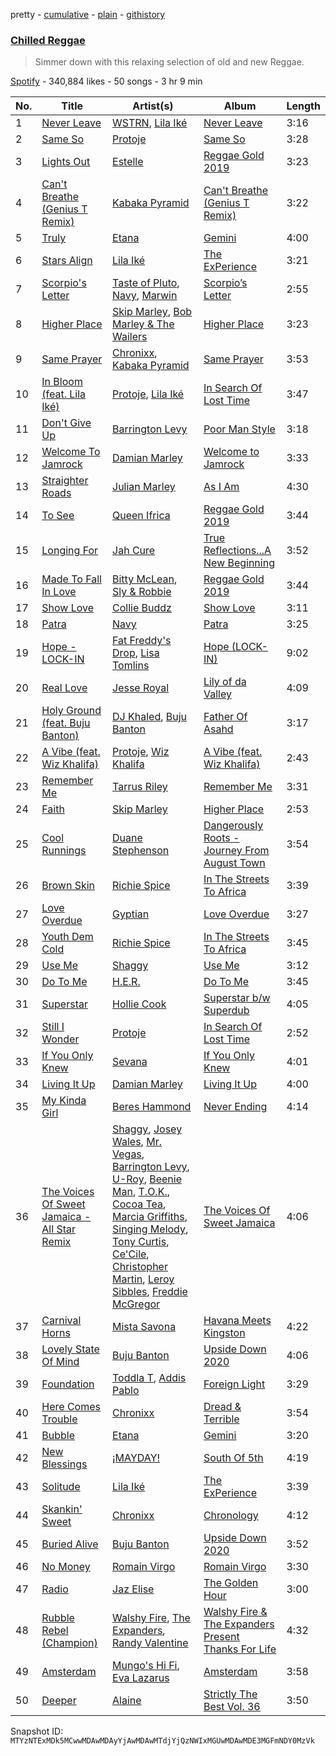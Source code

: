 pretty - [cumulative](/playlists/cumulative/37i9dQZF1DWYtKpmml7moA.md) - [plain](/playlists/plain/37i9dQZF1DWYtKpmml7moA) - [githistory](https://github.githistory.xyz/mackorone/spotify-playlist-archive/blob/main/playlists/plain/37i9dQZF1DWYtKpmml7moA)

### [Chilled Reggae](https://open.spotify.com/playlist/37i9dQZF1DWYtKpmml7moA)

> Simmer down with this relaxing selection of old and new Reggae.

[Spotify](https://open.spotify.com/user/spotify) - 340,884 likes - 50 songs - 3 hr 9 min

| No. | Title | Artist(s) | Album | Length |
|---|---|---|---|---|
| 1 | [Never Leave](https://open.spotify.com/track/6d5E28VYwyws9CY00lwxfq) | [WSTRN](https://open.spotify.com/artist/5nSAh3wlH7VaqpnkiMjzDs), [Lila Iké](https://open.spotify.com/artist/0uAUrmEQbwcDFzg0v7VicO) | [Never Leave](https://open.spotify.com/album/1uHkmdfOvhr3Jj7mdLIIkp) | 3:16 |
| 2 | [Same So](https://open.spotify.com/track/54Dt888vzNrG90F51f1kSW) | [Protoje](https://open.spotify.com/artist/7BGR8y1VZAWK2oR4zD9COr) | [Same So](https://open.spotify.com/album/2TRIUatF5kFierYyXW8zUq) | 3:28 |
| 3 | [Lights Out](https://open.spotify.com/track/07kZfWFKcU7spoxuTEudtS) | [Estelle](https://open.spotify.com/artist/5T0MSzX9RC5NA6gAI6irSn) | [Reggae Gold 2019](https://open.spotify.com/album/5cfZ5mWTwZwyzSSgDeiFN6) | 3:23 |
| 4 | [Can't Breathe \(Genius T Remix\)](https://open.spotify.com/track/1MmSKeGyQtsw01TZ4P2AaQ) | [Kabaka Pyramid](https://open.spotify.com/artist/10p1CDVyRIkR2ybAu7SbVH) | [Can't Breathe \(Genius T Remix\)](https://open.spotify.com/album/6Z1RymNPBPYeamjtuAergh) | 3:22 |
| 5 | [Truly](https://open.spotify.com/track/0O9R4pEwilYGjLSktvG3Ix) | [Etana](https://open.spotify.com/artist/6oF8gXhgD5ZTQ0biyaw4Cm) | [Gemini](https://open.spotify.com/album/4zpuo5gvZ9Ncqliyl5ReeH) | 4:00 |
| 6 | [Stars Align](https://open.spotify.com/track/01zjFKZ2qDYDXJsNSmVm0i) | [Lila Iké](https://open.spotify.com/artist/0uAUrmEQbwcDFzg0v7VicO) | [The ExPerience](https://open.spotify.com/album/4hO1czp6sMt5e2LfB5wdkF) | 3:21 |
| 7 | [Scorpio's Letter](https://open.spotify.com/track/3VSqwaaVdUI2XN5qZqxoMc) | [Taste of Pluto](https://open.spotify.com/artist/3828W36d9HZq4E5THoccvT), [Navy](https://open.spotify.com/artist/5lcuEyOhY94UGnsCgzTFao), [Marwin](https://open.spotify.com/artist/3vvASoIawDVzzybIsuFYyA) | [Scorpio’s Letter](https://open.spotify.com/album/2lY0m3vfvgVafNQ05eMYVW) | 2:55 |
| 8 | [Higher Place](https://open.spotify.com/track/6jQB97LaIftgb81KhkisXl) | [Skip Marley](https://open.spotify.com/artist/4ryoUS0W8qXokfMxrlJt6O), [Bob Marley & The Wailers](https://open.spotify.com/artist/2QsynagSdAqZj3U9HgDzjD) | [Higher Place](https://open.spotify.com/album/3LrRzezQmsqxC2eyqVvdAr) | 3:23 |
| 9 | [Same Prayer](https://open.spotify.com/track/3MfbMLBGKSHBboWixya7gL) | [Chronixx](https://open.spotify.com/artist/2oZcMYiKpjaA2Et5mU3RPP), [Kabaka Pyramid](https://open.spotify.com/artist/10p1CDVyRIkR2ybAu7SbVH) | [Same Prayer](https://open.spotify.com/album/0RaQaiuWVvfiqXJq4SGFv3) | 3:53 |
| 10 | [In Bloom \(feat\. Lila Iké\)](https://open.spotify.com/track/3WwXaLYKNx0qJqyjnzDadx) | [Protoje](https://open.spotify.com/artist/7BGR8y1VZAWK2oR4zD9COr), [Lila Iké](https://open.spotify.com/artist/0uAUrmEQbwcDFzg0v7VicO) | [In Search Of Lost Time](https://open.spotify.com/album/3kF6kDaK450bGM7rgOTVgW) | 3:47 |
| 11 | [Don't Give Up](https://open.spotify.com/track/2C7V873vI6fomP10lVwcfm) | [Barrington Levy](https://open.spotify.com/artist/5mMuiFhh7faS7qxnTLRA6u) | [Poor Man Style](https://open.spotify.com/album/4aWOyq1s7lwbdLjCL7rG2H) | 3:18 |
| 12 | [Welcome To Jamrock](https://open.spotify.com/track/3jtd9Jslk6phPPYzBqfomg) | [Damian Marley](https://open.spotify.com/artist/3QJzdZJYIAcoET1GcfpNGi) | [Welcome to Jamrock](https://open.spotify.com/album/6tqa7pPWXrtdGVFqZx3b1j) | 3:33 |
| 13 | [Straighter Roads](https://open.spotify.com/track/7gQloqODGAogRuqwjfdXcV) | [Julian Marley](https://open.spotify.com/artist/7a4td2FhkuH58dApiBvnrv) | [As I Am](https://open.spotify.com/album/6xmVHLUAKoduiLAyQ7ZCjX) | 4:30 |
| 14 | [To See](https://open.spotify.com/track/2sY6QwNrA9yWZRPW2WtHTq) | [Queen Ifrica](https://open.spotify.com/artist/5SK75gxwqKq5Zc1mdLfwv9) | [Reggae Gold 2019](https://open.spotify.com/album/5cfZ5mWTwZwyzSSgDeiFN6) | 3:44 |
| 15 | [Longing For](https://open.spotify.com/track/4XvuRDrWteHQGLBOXbAkFZ) | [Jah Cure](https://open.spotify.com/artist/1bSn5aMcE83TXLlLDU9rTy) | [True Reflections...A New Beginning](https://open.spotify.com/album/40BYBDHTNouG1hMQh1iDZn) | 3:52 |
| 16 | [Made To Fall In Love](https://open.spotify.com/track/2JKv3r2AUmWjrDFO3unlpq) | [Bitty McLean](https://open.spotify.com/artist/2t3eEaWiT5weaCJIh6aRv2), [Sly & Robbie](https://open.spotify.com/artist/6jJG408jz8VayohX86nuTt) | [Reggae Gold 2019](https://open.spotify.com/album/5cfZ5mWTwZwyzSSgDeiFN6) | 3:44 |
| 17 | [Show Love](https://open.spotify.com/track/7rBsbIiiDGljVGGPFUA9Pf) | [Collie Buddz](https://open.spotify.com/artist/5Ayl2bJtN5mdCsxZoxs9n1) | [Show Love](https://open.spotify.com/album/5QwTeJdFzNX8QH0JWumhZu) | 3:11 |
| 18 | [Patra](https://open.spotify.com/track/5dSVsizLbphK8OAJeMexof) | [Navy](https://open.spotify.com/artist/5lcuEyOhY94UGnsCgzTFao) | [Patra](https://open.spotify.com/album/78rDbpH7vb5bD8nBXrZFxz) | 3:25 |
| 19 | [Hope \- LOCK\-IN](https://open.spotify.com/track/6j2DK9VA478EJySZ4oaxeb) | [Fat Freddy's Drop](https://open.spotify.com/artist/32lo0J8u6KZJTwBOIBrdYS), [Lisa Tomlins](https://open.spotify.com/artist/6SisxwZsa3yQ3VTNGJ8AXR) | [Hope \(LOCK\-IN\)](https://open.spotify.com/album/7Gtf3fYDUAmgpj4X5Bw0xN) | 9:02 |
| 20 | [Real Love](https://open.spotify.com/track/78aaIdueQSjI00fWUMAqna) | [Jesse Royal](https://open.spotify.com/artist/4aXUVIuNCDbLoRAYfuVDi1) | [Lily of da Valley](https://open.spotify.com/album/3JAvtVbq8XLocOQl3CzOwE) | 4:09 |
| 21 | [Holy Ground \(feat\. Buju Banton\)](https://open.spotify.com/track/4aYeO2glQUKMbHnuvlnceE) | [DJ Khaled](https://open.spotify.com/artist/0QHgL1lAIqAw0HtD7YldmP), [Buju Banton](https://open.spotify.com/artist/4wLAjfeqAsV66AocWNcowA) | [Father Of Asahd](https://open.spotify.com/album/4vuV7xWL4TDaaO412nbhuK) | 3:17 |
| 22 | [A Vibe \(feat\. Wiz Khalifa\)](https://open.spotify.com/track/6gkepFIH72ZdSIAjtvS7ZV) | [Protoje](https://open.spotify.com/artist/7BGR8y1VZAWK2oR4zD9COr), [Wiz Khalifa](https://open.spotify.com/artist/137W8MRPWKqSmrBGDBFSop) | [A Vibe \(feat\. Wiz Khalifa\)](https://open.spotify.com/album/6bTB8c23Zg98mJNN5wx5bw) | 2:43 |
| 23 | [Remember Me](https://open.spotify.com/track/6hydRG0XlZXxgJL4DASSFp) | [Tarrus Riley](https://open.spotify.com/artist/4frHO7KPcfMjhnVdIMJ98c) | [Remember Me](https://open.spotify.com/album/6EVafmVXk7SusjNmeCN9Gh) | 3:31 |
| 24 | [Faith](https://open.spotify.com/track/1slGuz5uZMRD9OgxyL7KBD) | [Skip Marley](https://open.spotify.com/artist/4ryoUS0W8qXokfMxrlJt6O) | [Higher Place](https://open.spotify.com/album/3LrRzezQmsqxC2eyqVvdAr) | 2:53 |
| 25 | [Cool Runnings](https://open.spotify.com/track/70A4fwnfHIok2WsdKY7X0P) | [Duane Stephenson](https://open.spotify.com/artist/4jdHfc4ZIDd7RYn1reuDg2) | [Dangerously Roots \- Journey From August Town](https://open.spotify.com/album/49dwhhUPqqjIbfPfVoRIc2) | 3:54 |
| 26 | [Brown Skin](https://open.spotify.com/track/1m2c9ZjrXRGRvvPhVOUXrV) | [Richie Spice](https://open.spotify.com/artist/3PqSrKPGZXefu4krgFCZSP) | [In The Streets To Africa](https://open.spotify.com/album/0scr0WIAfItBBbefIYqvuc) | 3:39 |
| 27 | [Love Overdue](https://open.spotify.com/track/0ClaCaTK8BdOSsP4FZbkio) | [Gyptian](https://open.spotify.com/artist/2JX4h8xm0hNxCB0aNBWzyi) | [Love Overdue](https://open.spotify.com/album/4Gf8tEQ1cRQq9qnErm0TfA) | 3:27 |
| 28 | [Youth Dem Cold](https://open.spotify.com/track/4VoYv3ByzeEEIb8YEOT2rg) | [Richie Spice](https://open.spotify.com/artist/3PqSrKPGZXefu4krgFCZSP) | [In The Streets To Africa](https://open.spotify.com/album/0scr0WIAfItBBbefIYqvuc) | 3:45 |
| 29 | [Use Me](https://open.spotify.com/track/3KDk6mLLHSd1YiaLtnAQdt) | [Shaggy](https://open.spotify.com/artist/5EvFsr3kj42KNv97ZEnqij) | [Use Me](https://open.spotify.com/album/592Zbs7JSgwspo1O7BU1K1) | 3:12 |
| 30 | [Do To Me](https://open.spotify.com/track/0CmQgwV3Bmzh9nZb9TNVEI) | [H.E.R.](https://open.spotify.com/artist/3Y7RZ31TRPVadSFVy1o8os) | [Do To Me](https://open.spotify.com/album/6b9SrV7fOCmUubzvBQvRVg) | 3:45 |
| 31 | [Superstar](https://open.spotify.com/track/4xaHi2hhM0b5EuJuOTO6eX) | [Hollie Cook](https://open.spotify.com/artist/1fwuUuFbqXJx3B17PUhFCE) | [Superstar b/w Superdub](https://open.spotify.com/album/2DXIS3dIsWYQQFZDpMU5pu) | 4:05 |
| 32 | [Still I Wonder](https://open.spotify.com/track/1KTO0B48WH9AwjgbenacjP) | [Protoje](https://open.spotify.com/artist/7BGR8y1VZAWK2oR4zD9COr) | [In Search Of Lost Time](https://open.spotify.com/album/3kF6kDaK450bGM7rgOTVgW) | 2:52 |
| 33 | [If You Only Knew](https://open.spotify.com/track/7kXo7sb4Lz9sBNW5KT8Zk7) | [Sevana](https://open.spotify.com/artist/2TZL5FEo1CGwmgdMSFwsdS) | [If You Only Knew](https://open.spotify.com/album/4rpHnpIibaiGM1WVUHkvIk) | 4:01 |
| 34 | [Living It Up](https://open.spotify.com/track/6JKDAb81DiChlgYbTAuYNe) | [Damian Marley](https://open.spotify.com/artist/3QJzdZJYIAcoET1GcfpNGi) | [Living It Up](https://open.spotify.com/album/4OavmBCfycKnIYUiZv7fPk) | 4:00 |
| 35 | [My Kinda Girl](https://open.spotify.com/track/3ca9aWbM7H6j138sWF4fPG) | [Beres Hammond](https://open.spotify.com/artist/2ruMkdO4e1tJWDHsYSEtxr) | [Never Ending](https://open.spotify.com/album/6pJrd3qBSNWEeidE1W0Ukd) | 4:14 |
| 36 | [The Voices Of Sweet Jamaica \- All Star Remix](https://open.spotify.com/track/6ueDnmAamC2RcxY9izQQia) | [Shaggy](https://open.spotify.com/artist/5EvFsr3kj42KNv97ZEnqij), [Josey Wales](https://open.spotify.com/artist/2hqyZpGViBQDIaMCme0DKC), [Mr\. Vegas](https://open.spotify.com/artist/1pmixngtBJleMrGUG5o8DE), [Barrington Levy](https://open.spotify.com/artist/5mMuiFhh7faS7qxnTLRA6u), [U\-Roy](https://open.spotify.com/artist/4aCH6cwaYahrWfJWqfEfra), [Beenie Man](https://open.spotify.com/artist/4L3GTE04bW5N7azA9QPhjA), [T.O.K.](https://open.spotify.com/artist/4c4iX8pe1SV13xToguoelN), [Cocoa Tea](https://open.spotify.com/artist/7z7anCUBwfJUFuTQ4D1x6R), [Marcia Griffiths](https://open.spotify.com/artist/4qLV9FR6ZVLS6W8drD78hM), [Singing Melody](https://open.spotify.com/artist/1I6w9pHnP2Wo6ygwgpKuHQ), [Tony Curtis](https://open.spotify.com/artist/67lbnNvIaK3h8L0sFxoXvJ), [Ce'Cile](https://open.spotify.com/artist/1RnGhd2JfN5nbVOvYmhDyO), [Christopher Martin](https://open.spotify.com/artist/3dXC1YPbnQPsfHPVkm1ipj), [Leroy Sibbles](https://open.spotify.com/artist/0h9oPMP5nFi3mY0lK4cSuy), [Freddie McGregor](https://open.spotify.com/artist/30R9paG1c5BGtNGle59VPq) | [The Voices Of Sweet Jamaica](https://open.spotify.com/album/7CZ9pJ8wS1qyal2hnMf2qj) | 4:06 |
| 37 | [Carnival Horns](https://open.spotify.com/track/6QkMomU6O9OQ0ZXtY4kAz7) | [Mista Savona](https://open.spotify.com/artist/4Y6SrIz24cWZIWuG28CVgz) | [Havana Meets Kingston](https://open.spotify.com/album/528X0ChTANFhSOJWXOLHsy) | 4:22 |
| 38 | [Lovely State Of Mind](https://open.spotify.com/track/5Lpkr4t5096HDHqJYiNnJy) | [Buju Banton](https://open.spotify.com/artist/4wLAjfeqAsV66AocWNcowA) | [Upside Down 2020](https://open.spotify.com/album/0gZau2nRsooGhfgul60N4l) | 4:06 |
| 39 | [Foundation](https://open.spotify.com/track/10h9F7m8cUY6XGJzhvtZb2) | [Toddla T](https://open.spotify.com/artist/3l1C23aRp4lfkBK3lLAp2m), [Addis Pablo](https://open.spotify.com/artist/3qp2x3V8TKROAYg3OlYceu) | [Foreign Light](https://open.spotify.com/album/1EA4zDyAZSXFlxN5ffdOCx) | 3:29 |
| 40 | [Here Comes Trouble](https://open.spotify.com/track/5Wwr2S7QZTR5PVJn6jhgdk) | [Chronixx](https://open.spotify.com/artist/2oZcMYiKpjaA2Et5mU3RPP) | [Dread & Terrible](https://open.spotify.com/album/4zYr71y5wIjnoizuJ4o6ZK) | 3:54 |
| 41 | [Bubble](https://open.spotify.com/track/2kksFG87MypmLRTw8laNY9) | [Etana](https://open.spotify.com/artist/6oF8gXhgD5ZTQ0biyaw4Cm) | [Gemini](https://open.spotify.com/album/4zpuo5gvZ9Ncqliyl5ReeH) | 3:20 |
| 42 | [New Blessings](https://open.spotify.com/track/63foYg1Lz1djaWQizq7qjX) | [¡MAYDAY!](https://open.spotify.com/artist/71WhWdsVNTLxsnfe8M3Peh) | [South Of 5th](https://open.spotify.com/album/5uuDX34CbxXIArcU4PW2c6) | 4:19 |
| 43 | [Solitude](https://open.spotify.com/track/7eEDoWPornYISopnmFstst) | [Lila Iké](https://open.spotify.com/artist/0uAUrmEQbwcDFzg0v7VicO) | [The ExPerience](https://open.spotify.com/album/4hO1czp6sMt5e2LfB5wdkF) | 3:39 |
| 44 | [Skankin' Sweet](https://open.spotify.com/track/5W4pbLaMo6B64C80vUiAYV) | [Chronixx](https://open.spotify.com/artist/2oZcMYiKpjaA2Et5mU3RPP) | [Chronology](https://open.spotify.com/album/0ZRlLe0jPtxYObYIgKZz9R) | 4:12 |
| 45 | [Buried Alive](https://open.spotify.com/track/0TihbhZf0uXlEcxDj4Fzpi) | [Buju Banton](https://open.spotify.com/artist/4wLAjfeqAsV66AocWNcowA) | [Upside Down 2020](https://open.spotify.com/album/0gZau2nRsooGhfgul60N4l) | 3:52 |
| 46 | [No Money](https://open.spotify.com/track/7iKjwcwtWKvPItHxmPYQi6) | [Romain Virgo](https://open.spotify.com/artist/6HCIRVlJ8tvmKPAtFnxyFg) | [Romain Virgo](https://open.spotify.com/album/67tTLoSUvrnjq9wanpwt50) | 3:30 |
| 47 | [Radio](https://open.spotify.com/track/3dRjsMrxyqUbN5bfyLGbOS) | [Jaz Elise](https://open.spotify.com/artist/1KcAq7rtxXV2RJ7BsFFItA) | [The Golden Hour](https://open.spotify.com/album/5KvwBh1yyh6HiaTGDBzP78) | 3:00 |
| 48 | [Rubble Rebel \(Champion\)](https://open.spotify.com/track/0eocMORTMwuO5wKYWGGSS1) | [Walshy Fire](https://open.spotify.com/artist/3yJLZoq3Ra2VmSW5teVgih), [The Expanders](https://open.spotify.com/artist/6TofIIqBhodHJAZU6vh9sT), [Randy Valentine](https://open.spotify.com/artist/6qPjo0iKI9TQoc4vlCzYk1) | [Walshy Fire & The Expanders Present Thanks For Life](https://open.spotify.com/album/46q2lXA0bm74ijORjFxTer) | 4:32 |
| 49 | [Amsterdam](https://open.spotify.com/track/19LXhmESLLMBb6bUJC02uR) | [Mungo's Hi Fi](https://open.spotify.com/artist/0Ism1B2cF9NxpXAwdUCkxK), [Eva Lazarus](https://open.spotify.com/artist/68eE2HHE6By6hOsOcsArcp) | [Amsterdam](https://open.spotify.com/album/3WVrgqUT8NWgAuicUPcKt0) | 3:58 |
| 50 | [Deeper](https://open.spotify.com/track/4pbQqdxHDI1oJpKxEfHxvq) | [Alaine](https://open.spotify.com/artist/62I2kfviQAwxvxNMvTj1Mc) | [Strictly The Best Vol\. 36](https://open.spotify.com/album/5OAh9E576gCvvut3xHh89G) | 3:50 |

Snapshot ID: `MTYzNTExMDk5MCwwMDAwMDAyYjAwMDAwMTdjYjQzNWIxMGUwMDAwMDE3MGFmNDY0MzVk`
